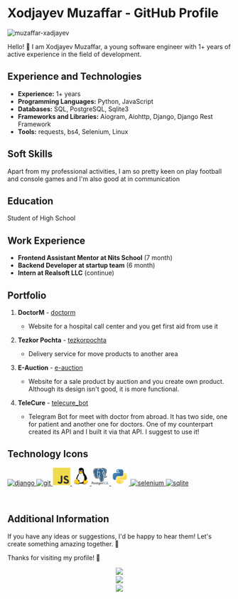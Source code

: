 # Xodjayev Muzaffar - GitHub Profile
<img src="https://komarev.com/ghpvc/?username=muzaffar-xodjayev&label=Profile%20views&color=0e75b6&style=flat" alt="muzaffar-xadjayev" />

Hello! 👋 I am Xodjayev Muzaffar, a young software engineer with 1+ years of active experience in the field of development.

## Experience and Technologies

- **Experience:** 1+ years
- **Programming Languages:** Python, JavaScript
- **Databases:** SQL, PostgreSQL, Sqlite3
- **Frameworks and Libraries:** Aiogram, Aiohttp, Django, Django Rest Framework
- **Tools:** requests, bs4, Selenium, Linux

## Soft Skills

Apart from my professional activities, I am so pretty keen on play football and console games and I'm also good at in communication

## Education

Student of High School

## Work Experience

- **Frontend Assistant Mentor at Nits School** (7 month)
- **Backend Developer at startup team** (6 month)
- **Intern at Realsoft LLC** (continue)
  
## Portfolio

1. **DoctorM** - [doctorm](https://doctorm.pythonanywhere.com/)
   - Website for a hospital call center and you get first aid from use it

2. **Tezkor Pochta** - [tezkorpochta](https://tezkorpochta.pythonanywhere.com/)
   - Delivery service for move products to another area

3. **E-Auction** - [e-auction](http://eauctionuz.pythonanywhere.com/)
   - Website for a sale product by auction and you create own product. Although its design isn't good, it is more functional.

4. **TeleCure** - [telecure_bot](https://t.me/TeleCure_bot)
   - Telegram Bot for meet with doctor from abroad. It has two side, one for patient and another one for doctors. One of my counterpart created its API and I built it via          that API. I suggest to use it!

## Technology Icons

<p>
<a href="https://www.djangoproject.com/" target="_blank" rel="noreferrer">
      <img
        src="https://cdn.worldvectorlogo.com/logos/django.svg"
        alt="django"
        width="40"
        height="40"
      />
    </a>
    <a href="https://git-scm.com/" target="_blank" rel="noreferrer">
      <img
        src="https://www.vectorlogo.zone/logos/git-scm/git-scm-icon.svg"
        alt="git"
        width="40"
        height="40"
      />
    </a>
    <a
  href="https://developer.mozilla.org/en-US/docs/Web/JavaScript"
  target="_blank"
  rel="noreferrer"
>
  <img
    src="https://raw.githubusercontent.com/devicons/devicon/master/icons/javascript/javascript-original.svg"
    alt="javascript"
    width="40"
    height="40"
  />
</a>
<a href="https://www.linux.org/" target="_blank" rel="noreferrer">
  <img
    src="https://raw.githubusercontent.com/devicons/devicon/master/icons/linux/linux-original.svg"
    alt="linux"
    width="40"
    height="40"
  />
</a>
<a href="https://www.postgresql.org" target="_blank" rel="noreferrer">
  <img
    src="https://raw.githubusercontent.com/devicons/devicon/master/icons/postgresql/postgresql-original-wordmark.svg"
    alt="postgresql"
    width="40"
    height="40"
  />
</a>
<a href="https://www.python.org" target="_blank" rel="noreferrer">
  <img
    src="https://raw.githubusercontent.com/devicons/devicon/master/icons/python/python-original.svg"
    alt="python"
    width="40"
    height="40"
  />
</a>
<a href="https://www.selenium.dev" target="_blank" rel="noreferrer">
  <img
    src="https://raw.githubusercontent.com/detain/svg-logos/780f25886640cef088af994181646db2f6b1a3f8/svg/selenium-logo.svg"
    alt="selenium"
    width="40"
    height="40"
  />
</a>
<a href="https://www.sqlite.org/" target="_blank" rel="noreferrer">
  <img
    src="https://www.vectorlogo.zone/logos/sqlite/sqlite-icon.svg"
    alt="sqlite"
    width="40"
    height="40"
  />
</a>
</p>

<br>

## Additional Information

If you have any ideas or suggestions, I'd be happy to hear them! Let's create something amazing together. 🚀

Thanks for visiting my profile! 🌟


<p align="center">
    <img src="https://github-readme-stats.vercel.app/api?username=muzaffar-xodjayev&rank_icon=github&include_all_commits=true&card_width=500px&hide_border=true&theme=tokyonight&show=reviews,discussions_started,discussions_answered">
    <br>

<img src="https://streak-stats.demolab.com?user=muzaffar-xodjayev&theme=tokyonight&hide_border=true&card_width=500px">

<br>

<img src="https://github-readme-stats.vercel.app/api/top-langs?username=muzaffar-xodjayev&show_icons=true&locale=en&layout=compact&theme=tokyonight&hide_border=true&card_width=500px"/>
  </p>

